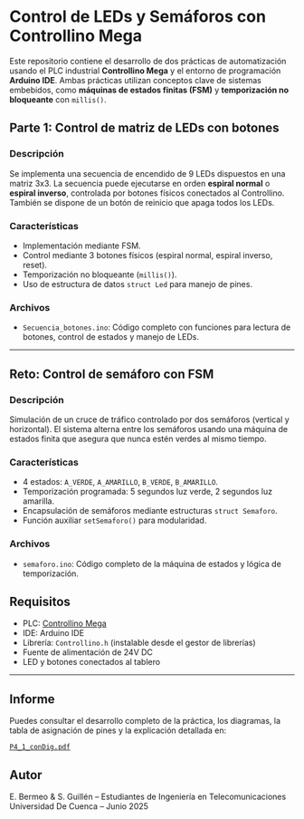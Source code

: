 # Control de LEDs y Semáforos con Controllino Mega

Este repositorio contiene el desarrollo de dos prácticas de automatización usando el PLC industrial **Controllino Mega** y el entorno de programación **Arduino IDE**. Ambas prácticas utilizan conceptos clave de sistemas embebidos, como **máquinas de estados finitas (FSM)** y **temporización no bloqueante** con `millis()`.

## Parte 1: Control de matriz de LEDs con botones

### Descripción
Se implementa una secuencia de encendido de 9 LEDs dispuestos en una matriz 3x3. La secuencia puede ejecutarse en orden **espiral normal** o **espiral inverso**, controlada por botones físicos conectados al Controllino. También se dispone de un botón de reinicio que apaga todos los LEDs.

### Características
- Implementación mediante FSM.
- Control mediante 3 botones físicos (espiral normal, espiral inverso, reset).
- Temporización no bloqueante (`millis()`).
- Uso de estructura de datos `struct Led` para manejo de pines.

### Archivos
- `Secuencia_botones.ino`: Código completo con funciones para lectura de botones, control de estados y manejo de LEDs.

---

## Reto: Control de semáforo con FSM

### Descripción
Simulación de un cruce de tráfico controlado por dos semáforos (vertical y horizontal). El sistema alterna entre los semáforos usando una máquina de estados finita que asegura que nunca estén verdes al mismo tiempo.

### Características
- 4 estados: `A_VERDE`, `A_AMARILLO`, `B_VERDE`, `B_AMARILLO`.
- Temporización programada: 5 segundos luz verde, 2 segundos luz amarilla.
- Encapsulación de semáforos mediante estructuras `struct Semaforo`.
- Función auxiliar `setSemaforo()` para modularidad.

### Archivos
- `semaforo.ino`: Código completo de la máquina de estados y lógica de temporización.


## Requisitos

- PLC: [Controllino Mega](https://www.controllino.com/)
- IDE: Arduino IDE
- Librería: `Controllino.h` (instalable desde el gestor de librerías)
- Fuente de alimentación de 24V DC
- LED y botones conectados al tablero


---

## Informe

Puedes consultar el desarrollo completo de la práctica, los diagramas, la tabla de asignación de pines y la explicación detallada en:

 [`P4_1_conDig.pdf`](./P4_1_conDig.pdf)


## Autor

E. Bermeo & S. Guillén – Estudiantes de Ingeniería en Telecomunicaciones  
Universidad De Cuenca – Junio 2025


